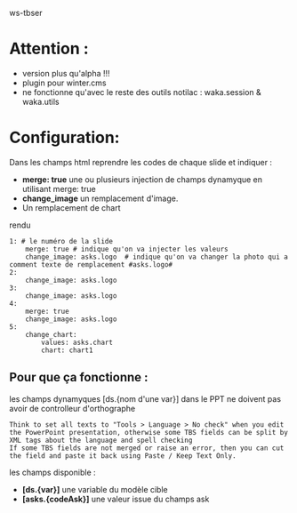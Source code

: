 ws-tbser

# Attention :
* version plus qu'alpha !!!
* plugin pour winter.cms
*  ne fonctionne qu'avec le reste des outils notilac : waka.session & waka.utils

# Configuration:
Dans les champs html reprendre les codes de chaque slide et indiquer : 
* **merge: true** une ou plusieurs injection de champs dynamyque en utilisant merge: true
* **change_image** un remplacement d'image. 
* Un remplacement de chart

rendu 
```language yaml
1: # le numéro de la slide
    merge: true # indique qu'on va injecter les valeurs
    change_image: asks.logo  # indique qu'on va changer la photo qui a comment texte de remplacement #asks.logo#
2:
    change_image: asks.logo
3:
    change_image: asks.logo
4:
    merge: true
    change_image: asks.logo
5:
    change_chart: 
        values: asks.chart
        chart: chart1

```

## Pour que ça fonctionne : 
les champs dynamyques [ds.{nom d'une var}] dans le PPT ne doivent pas avoir de controlleur d'orthographe
```
Think to set all texts to "Tools > Language > No check" when you edit the PowerPoint presentation, otherwise some TBS fields can be split by XML tags about the language and spell checking
If some TBS fields are not merged or raise an error, then you can cut the field and paste it back using Paste / Keep Text Only.

```
les champs disponible  : 
* **[ds.{var}]** une variable du modèle cible
* **[asks.{codeAsk}]** une valeur issue du champs ask
